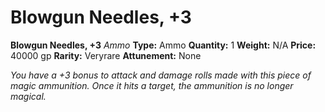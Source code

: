# Blowgun Needles, +3

**Blowgun Needles, +3**
_Ammo_
**Type:** Ammo
**Quantity:** 1
**Weight:** N/A
**Price:** 40000 gp
**Rarity:** Veryrare
**Attunement:** None

*You have a +3 bonus to attack and damage rolls made with this piece of magic ammunition. Once it hits a target, the ammunition is no longer magical.*